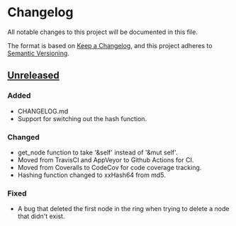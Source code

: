 # Changelog
All notable changes to this project will be documented in this file.

The format is based on [Keep a Changelog](https://keepachangelog.com/en/1.0.0/),
and this project adheres to [Semantic Versioning](https://semver.org/spec/v2.0.0.html).

## [Unreleased]
### Added
- CHANGELOG.md
- Support for switching out the hash function.

### Changed
- get_node function to take '&self' instead of '&mut self'.
- Moved from TravisCI and AppVeyor to Github Actions for CI.
- Moved from Coveralls to CodeCov for code coverage tracking.
- Hashing function changed to xxHash64 from md5.

### Fixed
- A bug that deleted the first node in the ring when trying to delete a node that didn't exist.

[Unreleased]: https://github.com/mattnenterprise/rust-hash-ring/compare/v0.1.7...HEAD
